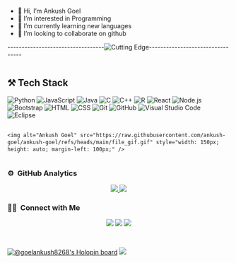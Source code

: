 - 👋 Hi, I’m Ankush Goel
- 👀 I’m interested in Programming
- 🌱 I’m currently learning new languages 
- 💞️ I’m looking to collaborate on github
<!---
ankush-goel/ankush-goel is a ✨ special ✨ repository because its `README.md` (this file) appears on your GitHub profile.
You can click the Preview link to take a look at your changes.
--->

----------------------------------<img alt="Cutting Edge" src= "https://user-images.githubusercontent.com/74038190/212284158-e840e285-664b-44d7-b79b-e264b5e54825.gif"/>---------------------------------
<!---
ankush-goel/ankush-goel is a ✨ special ✨ repository because its `README.md` (this file) appears on your GitHub profile.
You can click the Preview link to take a look at your changes.
--->

<div style="display: flex; justify-content: space-between; align-items: center; flex-wrap: wrap;">
    <div style="flex-grow: 1;">
        <h2>⚒️ Tech Stack</h2>
        <p>
            <img alt="Python" src="https://img.shields.io/badge/Python-blue?logo=python" />
            <img alt="JavaScript" src="https://img.shields.io/badge/JavaScript-yellow?logo=javascript" />
            <img alt="Java" src="https://img.shields.io/badge/Java-red?logo=java" />
            <img alt="C" src="https://img.shields.io/badge/C-blue?logo=c" />
            <img alt="C++" src="https://img.shields.io/badge/C++-darkblue?logo=c%2B%2B" />
            <img alt="R" src="https://img.shields.io/badge/R-lightblue?logo=r" />
            <img alt="React" src="https://img.shields.io/badge/React-blue?logo=react" />
            <img alt="Node.js" src="https://img.shields.io/badge/Node.js-green?logo=node.js" />
            <img alt="Bootstrap" src="https://img.shields.io/badge/Bootstrap-purple?logo=bootstrap" />
            <img alt="HTML" src="https://img.shields.io/badge/HTML-orange?logo=html5" />
            <img alt="CSS" src="https://img.shields.io/badge/CSS-blue?logo=css3" />
            <img alt="Git" src="https://img.shields.io/badge/Git-red?logo=git" />
            <img alt="GitHub" src="https://img.shields.io/badge/GitHub-black?logo=github" />
            <img alt="Visual Studio Code" src="https://img.shields.io/badge/Visual%20Studio%20Code-blue?logo=visualstudiocode" />
            <img alt="Eclipse" src="https://img.shields.io/badge/Eclipse-purple?logo=eclipseide" />
        </p>
    </div>

    <img alt="Ankush Goel" src="https://raw.githubusercontent.com/ankush-goel/ankush-goel/refs/heads/main/file_gif.gif" style="width: 150px; height: auto; margin-left: 100px;" />
</div>



### ⚙️ &nbsp;GitHub Analytics

<p align="center">
<a href="https://github.com/ankush-goel">
  <img height="180em" src="https://github-readme-stats-eight-theta.vercel.app/api?username=ankush-goel&show_icons=true&theme=algolia&include_all_commits=true&count_private=true"/>
  <img height="180em" src="https://github-readme-stats-eight-theta.vercel.app/api/top-langs/?username=ankush-goel&layout=compact&langs_count=8&theme=algolia"/>
</a>
</p>

### 🤝🏻 &nbsp;Connect with Me

<p align="center">
<a href="https://www.linkedin.com/in/goelankush8268/"><img src="https://img.shields.io/badge/-Ankush%20Goel%20-0077B5?style=flat&logo=Linkedin&logoColor=white"/></a>
<a href="mailto:pranshulagrawal9269@gmail.com"><img src="https://img.shields.io/badge/-goelankush8268@gmail.com-D14836?style=flat&logo=Gmail&logoColor=white"/></a>
<a href="https://instagram.com/pranshulagrawal"><img src="https://img.shields.io/badge/-@i.ankush.goel-E4405F?style=flat&logo=Instagram&logoColor=white"/></a>
</p>
<br>

[![@goelankush8268's Holopin board](https://holopin.me/goelankush8268)](https://holopin.io/@goelankush8268)
<img src="https://raw.githubusercontent.com/<OWNER>/<OWNER>/master/<GIF_NAME>.gif" width="30px">

